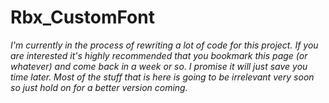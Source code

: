 # Rbx_CustomFont

*I'm currently in the process of rewriting a lot of code for this project. If you are interested it's highly recommended that you bookmark this page (or whatever) and come back in a week or so. I promise it will just save you time later. Most of the stuff that is here is going to be irrelevant very soon so just hold on for a better version coming.*
